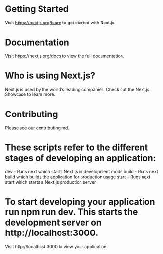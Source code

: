 # Getting Started

Visit https://nextjs.org/learn to get started with Next.js.

# Documentation

Visit https://nextjs.org/docs to view the full documentation.

# Who is using Next.js?

Next.js is used by the world's leading companies. Check out the Next.js Showcase to learn more.

# Contributing

Please see our contributing.md.

# These scripts refer to the different stages of developing an application:

dev - Runs next which starts Next.js in development mode
build - Runs next build which builds the application for production usage
start - Runs next start which starts a Next.js production server

# To start developing your application run npm run dev. This starts the development server on http://localhost:3000.

Visit http://localhost:3000 to view your application.
